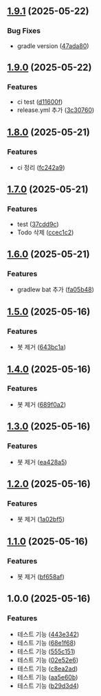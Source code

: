 ## [1.9.1](https://github.com/dyno-jun/spring-server-starter/compare/v1.9.0...v1.9.1) (2025-05-22)


### Bug Fixes

* gradle version ([47ada80](https://github.com/dyno-jun/spring-server-starter/commit/47ada802bd793470f6e5d58c474b83ecb9679359))

## [1.9.0](https://github.com/dyno-jun/spring-server-starter/compare/v1.8.0...v1.9.0) (2025-05-22)

### Features

* ci test ([d11600f](https://github.com/dyno-jun/spring-server-starter/commit/d11600f221b885578ec2a71bfcc83c8267d6b314))
* release.yml 추가 ([3c30760](https://github.com/dyno-jun/spring-server-starter/commit/3c30760da76fb57f183ba8fdd17c7484d36a59d7))

## [1.8.0](https://github.com/dyno-jun/spring-server-starter/compare/v1.7.0...v1.8.0) (2025-05-21)

### Features

* ci 정리 ([fc242a9](https://github.com/dyno-jun/spring-server-starter/commit/fc242a92824a3596c89b8cfcdb1211b3b17d92b8))

## [1.7.0](https://github.com/dyno-jun/spring-server-starter/compare/v1.6.0...v1.7.0) (2025-05-21)

### Features

* test ([37cdd9c](https://github.com/dyno-jun/spring-server-starter/commit/37cdd9c48a059033d7ab9a5934be79e21a82e919))
* Todo 삭제 ([ccec1c2](https://github.com/dyno-jun/spring-server-starter/commit/ccec1c2422a5908d77d17a6afbbd7c5e1f89e383))

## [1.6.0](https://github.com/dyno-jun/spring-server-starter/compare/v1.5.0...v1.6.0) (2025-05-21)

### Features

* gradlew bat 추가 ([fa05b48](https://github.com/dyno-jun/spring-server-starter/commit/fa05b48e4e6b4348a4ad2014cb7783978d0e7803))

## [1.5.0](https://github.com/dyno-jun/spring-server-starter/compare/v1.4.0...v1.5.0) (2025-05-16)

### Features

* 봇 제거 ([643bc1a](https://github.com/dyno-jun/spring-server-starter/commit/643bc1a53c4458d439955fe5d842ff6c99f91165))

## [1.4.0](https://github.com/dyno-jun/spring-server-starter/compare/v1.3.0...v1.4.0) (2025-05-16)

### Features

* 봇 제거 ([689f0a2](https://github.com/dyno-jun/spring-server-starter/commit/689f0a2b8fcaf8e01f71ad23497726017333f12f))

## [1.3.0](https://github.com/dyno-jun/spring-server-starter/compare/v1.2.0...v1.3.0) (2025-05-16)

### Features

* 봇 제거 ([ea428a5](https://github.com/dyno-jun/spring-server-starter/commit/ea428a53a0ebeac77978b616260d292fe3eb9204))

## [1.2.0](https://github.com/dyno-jun/spring-server-starter/compare/v1.1.0...v1.2.0) (2025-05-16)

### Features

* 봇 제거 ([1a02bf5](https://github.com/dyno-jun/spring-server-starter/commit/1a02bf532be5736862ce44e7be479613a6fb059d))

## [1.1.0](https://github.com/dyno-jun/spring-server-starter/compare/v1.0.0...v1.1.0) (2025-05-16)

### Features

* 봇 제거 ([bf658af](https://github.com/dyno-jun/spring-server-starter/commit/bf658af779629f113a0d3c4dff8293bae132da65))

## 1.0.0 (2025-05-16)

### Features

* 테스트 기능 ([443e342](https://github.com/dyno-jun/spring-server-starter/commit/443e3420ccb20a4542356884c61a8181990a728a))
* 테스트 기능 ([68e1f68](https://github.com/dyno-jun/spring-server-starter/commit/68e1f68fec03cd42d7170c99fb0b0a2958d00fe2))
* 테스트 기능 ([555c151](https://github.com/dyno-jun/spring-server-starter/commit/555c151ecc01d3e5f72e4269167f3e6c726c12ba))
* 테스트 기능 ([02e52e6](https://github.com/dyno-jun/spring-server-starter/commit/02e52e6557bc6aa9b7fbf04b2c6ab80af835ee0e))
* 테스트 기능 ([c8ea2ad](https://github.com/dyno-jun/spring-server-starter/commit/c8ea2ad9744b0b3987b5eaee7b64fcc562badd28))
* 테스트 기능 ([aa5e60b](https://github.com/dyno-jun/spring-server-starter/commit/aa5e60bb775ab2eaa62f8ccf11dd5e3db32290e2))
* 테스트 기능 ([b29d3d4](https://github.com/dyno-jun/spring-server-starter/commit/b29d3d45b10b7149ea8953134088222073a9a71b))

